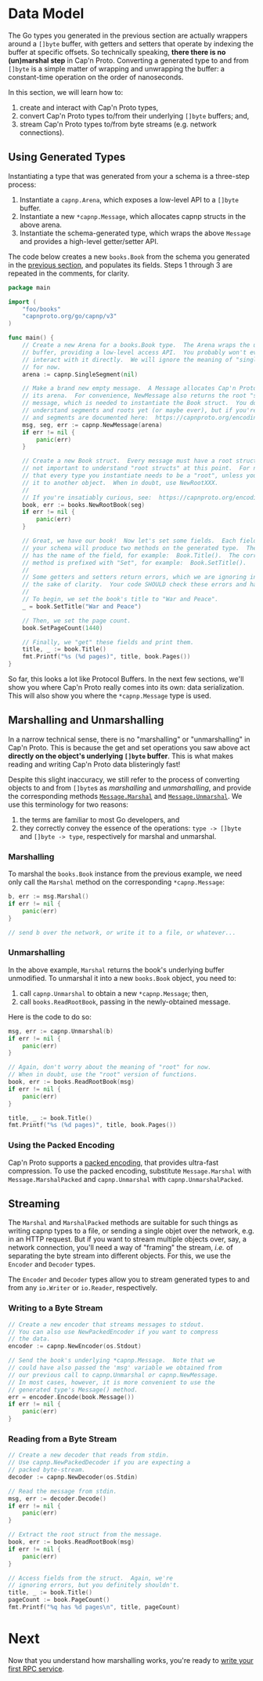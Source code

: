 # Data Model

The Go types you generated in the previous section are actually wrappers around a `[]byte` buffer, with getters and setters that operate by indexing the buffer at specific offsets.  So technically speaking, **there there is no (un)marshal step** in Cap'n Proto.  Converting a generated type to and from `[]byte` is a simple matter of wrapping and unwrapping the buffer:  a constant-time operation on the order of nanoseconds.

In this section, we will learn how to:

1. create and interact with Cap'n Proto types,
2. convert Cap'n Proto types to/from their underlying `[]byte` buffers; and,
3. stream Cap'n Proto types to/from byte streams (e.g. network connections).

## Using Generated Types

Instantiating a type that was generated from your a schema is a three-step process:

1. Instantiate a `capnp.Arena`, which exposes a low-level API to a `[]byte` buffer.
2. Instantiate a new `*capnp.Message`, which allocates capnp structs in the above arena.
3. Instantiate the schema-generated type, which wraps the above `Message` and provides a high-level getter/setter API.

The code below creates a new `books.Book` from the schema you generated in the [previous section](https://github.com/capnproto/go-capnproto2/wiki/Writing-Schemas-and-Generating-Code), and populates its fields.  Steps 1 through 3 are repeated in the comments, for clarity.

```go
package main

import (
    "foo/books"
    "capnproto.org/go/capnp/v3"
)

func main() {
    // Create a new Arena for a books.Book type.  The Arena wraps the underlying
    // buffer, providing a low-level access API.  You probably won't ever need to
    // interact with it directly.  We will ignore the meaning of "single segment"
    // for now.
    arena := capnp.SingleSegment(nil)

    // Make a brand new empty message.  A Message allocates Cap'n Proto structs within
    // its arena.  For convenience, NewMessage also returns the root "segment" of the
    // message, which is needed to instantiate the Book struct.  You don't need to
    // understand segments and roots yet (or maybe ever), but if you're curious, messages
    // and segments are documented here:  https://capnproto.org/encoding.html
    msg, seg, err := capnp.NewMessage(arena)
    if err != nil {
        panic(err)
    }

    // Create a new Book struct.  Every message must have a root struct.  Again, it is
    // not important to understand "root structs" at this point.  For now, just understand
    // that every type you instantiate needs to be a "root", unless you plan on assigning
    // it to another object.  When in doubt, use NewRootXXX.
    //
    // If you're insatiably curious, see:  https://capnproto.org/encoding.html#messages
    book, err := books.NewRootBook(seg)
    if err != nil {
        panic(err)
    }

    // Great, we have our book!  Now let's set some fields.  Each field you declared in
    // your schema will produce two methods on the generated type.  The "getter" method
    // has the name of the field, for example:  Book.Title().  The corresponding "setter"
    // method is prefixed with "Set", for example:  Book.SetTitle().
    //
    // Some getters and setters return errors, which we are ignoring in this example for
    // the sake of clarity.  Your code SHOULD check these errors and handle them.
    //
    // To begin, we set the book's title to "War and Peace".
    _ = book.SetTitle("War and Peace")

    // Then, we set the page count.
    book.SetPageCount(1440)

    // Finally, we "get" these fields and print them.
    title, _ := book.Title()
    fmt.Printf("%s (%d pages)", title, book.Pages())
}
```

So far, this looks a lot like Protocol Buffers.  In the next few sections, we'll show you where Cap'n Proto really comes into its own:  data serialization.  This will also show you where the `*capnp.Message` type is used.

## Marshalling and Unmarshalling

In a narrow technical sense, there is no "marshalling" or "unmarshalling" in Cap'n Proto.  This is because the get and set operations you saw above act **directly on the object's underlying `[]byte` buffer**.  This is what makes reading and writing Cap'n Proto data blisteringly fast!

Despite this slight inaccuracy, we still refer to the process of converting objects to and from `[]byte`s as *marshalling* and *unmarshalling*, and provide the corresponding methods [`Message.Marshal`](https://pkg.go.dev/capnproto.org/go/capnp/v3#Message.Marshal) and [`Message.Unmarshal`](https://pkg.go.dev/capnproto.org/go/capnp/v3#Message.Unmarshal).   We use this terminology for two reasons:

1. the terms are familiar to most Go developers, and
2. they correctly convey the essence of the operations:  `type -> []byte` and `[]byte -> type`, respectively for marshal and unmarshal.

### Marshalling

To marshal the `books.Book` instance from the previous example, we need only call the `Marshal` method on the corresponding `*capnp.Message`:

```go
b, err := msg.Marshal()
if err != nil {
    panic(err)
}

// send b over the network, or write it to a file, or whatever...
```

### Unmarshalling

In the above example, `Marshal` returns the book's underlying buffer unmodified.  To unmarshal it into a new `books.Book` object, you need to:

1. call `capnp.Unmarshal` to obtain a new `*capnp.Message`; then,
2. call `books.ReadRootBook`, passing in the newly-obtained message.

Here is the code to do so:

```go
msg, err := capnp.Unmarshal(b)
if err != nil {
    panic(err)
}

// Again, don't worry about the meaning of "root" for now.
// When in doubt, use the "root" version of functions.
book, err := books.ReadRootBook(msg)
if err != nil {
    panic(err)
}

title, _ := book.Title()
fmt.Printf("%s (%d pages)", title, book.Pages())
```

### Using the Packed Encoding

Cap'n Proto supports a [packed encoding](https://capnproto.org/encoding.html#packing), that provides ultra-fast compression.  To use the packed encoding, substitute `Message.Marshal` with `Message.MarshalPacked` and `capnp.Unmarshal` with `capnp.UnmarshalPacked`. 

## Streaming

The `Marshal` and `MarshalPacked` methods are suitable for such things as writing capnp types to a file, or sending a single objet over the network, e.g. in an HTTP request.  But if you want to stream multiple objects over, say, a network connection, you'll need a way of "framing" the stream, _i.e._ of separating the byte stream into different objects.  For this, we use the `Encoder` and `Decoder` types.

The `Encoder` and `Decoder` types allow you to stream generated types to and from any `io.Writer` or `io.Reader`, respectively.

### Writing to a Byte Stream

```go
// Create a new encoder that streams messages to stdout.
// You can also use NewPackedEncoder if you want to compress
// the data.
encoder := capnp.NewEncoder(os.Stdout)

// Send the book's underlying *capnp.Message.  Note that we
// could have also passed the 'msg' variable we obtained from
// our previous call to capnp.Unmarshal or capnp.NewMessage.
// In most cases, however, it is more convenient to use the
// generated type's Message() method.
err = encoder.Encode(book.Message())
if err != nil {
    panic(err)
}
```

### Reading from a Byte Stream

```go
// Create a new decoder that reads from stdin.
// Use capnp.NewPackedDecoder if you are expecting a
// packed byte-stream.
decoder := capnp.NewDecoder(os.Stdin)

// Read the message from stdin.
msg, err := decoder.Decode()
if err != nil {
    panic(err)
}

// Extract the root struct from the message.
book, err := books.ReadRootBook(msg)
if err != nil {
    panic(err)
}

// Access fields from the struct.  Again, we're
// ignoring errors, but you definitely shouldn't.
title, _ := book.Title()
pageCount := book.PageCount()
fmt.Printf("%q has %d pages\n", title, pageCount)
```

# Next

Now that you understand how marshalling works, you're ready to [write your first RPC service](https://github.com/capnproto/go-capnproto2/wiki/Remote-Procedure-Calls-using-Interfaces).